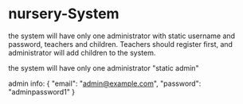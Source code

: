# nursery-System

the system will have only one administrator with static username and password, teachers and children.
Teachers should register first, and administrator will add children to the system.

the system will have only one administrator "static admin"

admin info:
{
  "email": "admin@example.com",
  "password": "adminpassword1"
}

